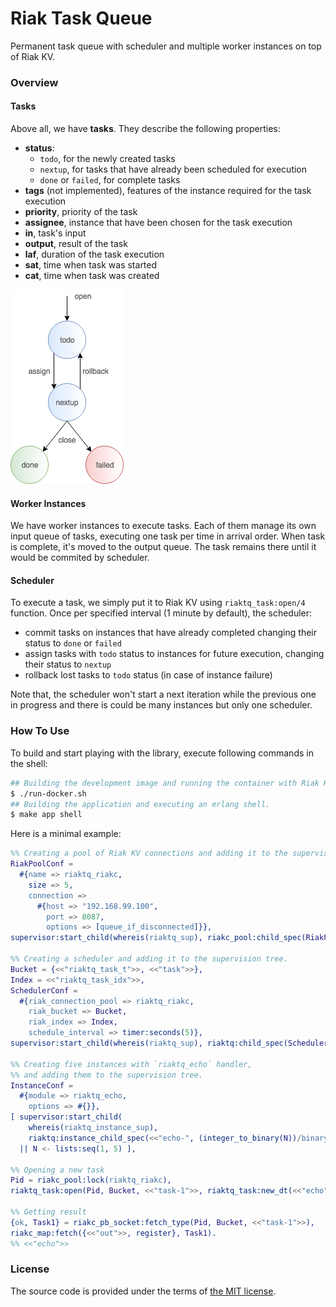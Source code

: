 # Riak Task Queue

Permanent task queue with scheduler and multiple worker instances on top of Riak KV.



### Overview

#### Tasks

Above all, we have **tasks**. They describe the following properties:
- **status**:
	- `todo`, for the newly created tasks
	- `nextup`, for tasks that have already been scheduled for execution
	- `done` or `failed`, for complete tasks
- **tags** (not implemented), features of the instance required for the task execution
- **priority**, priority of the task
- **assignee**, instance that have been chosen for the task execution
- **in**, task's input
- **output**, result of the task
- **laf**, duration of the task execution
- **sat**, time when task was started
- **cat**, time when task was created

![task-status][riak-task-queue-task-status-img]

#### Worker Instances

We have worker instances to execute tasks.
Each of them manage its own input queue of tasks, executing one task per time in arrival order.
When task is complete, it's moved to the output queue. The task remains there until it would be commited by scheduler.

#### Scheduler

To execute a task, we simply put it to Riak KV using `riaktq_task:open/4` function.
Once per specified interval (1 minute by default), the scheduler:
- commit tasks on instances that have already completed changing their status to `done` or `failed`
- assign tasks with `todo` status to instances for future execution, changing their status to `nextup`
- rollback lost tasks to `todo` status (in case of instance failure)

Note that, the scheduler won't start a next iteration while the previous one in progress
and there is could be many instances but only one scheduler.



### How To Use

To build and start playing with the library, execute following commands in the shell:

```bash
## Building the development image and running the container with Riak KV within it.
$ ./run-docker.sh
## Building the application and executing an erlang shell.
$ make app shell
```

Here is a minimal example:

```erlang
%% Creating a pool of Riak KV connections and adding it to the supervision tree.
RiakPoolConf =
  #{name => riaktq_riakc,
    size => 5,
    connection =>
      #{host => "192.168.99.100",
        port => 8087,
        options => [queue_if_disconnected]}},
supervisor:start_child(whereis(riaktq_sup), riakc_pool:child_spec(RiakPoolConf)),

%% Creating a scheduler and adding it to the supervision tree.
Bucket = {<<"riaktq_task_t">>, <<"task">>},
Index = <<"riaktq_task_idx">>,
SchedulerConf =
  #{riak_connection_pool => riaktq_riakc,
    riak_bucket => Bucket,
    riak_index => Index,
    schedule_interval => timer:seconds(5)},
supervisor:start_child(whereis(riaktq_sup), riaktq:child_spec(SchedulerConf)),

%% Creating five instances with `riaktq_echo` handler,
%% and adding them to the supervision tree.
InstanceConf =
  #{module => riaktq_echo,
    options => #{}},
[ supervisor:start_child(
    whereis(riaktq_instance_sup),
    riaktq:instance_child_spec(<<"echo-", (integer_to_binary(N))/binary>>, InstanceConf))
  || N <- lists:seq(1, 5) ],

%% Opening a new task
Pid = riakc_pool:lock(riaktq_riakc),
riaktq_task:open(Pid, Bucket, <<"task-1">>, riaktq_task:new_dt(<<"echo">>)).

%% Getting result
{ok, Task1} = riakc_pb_socket:fetch_type(Pid, Bucket, <<"task-1">>),
riakc_map:fetch({<<"out">>, register}, Task1).
%% <<"echo">>
```



### License

The source code is provided under the terms of [the MIT license][license].

[license]:http://www.opensource.org/licenses/MIT
[riak-task-queue-task-status-img]:misc/task-status.png
